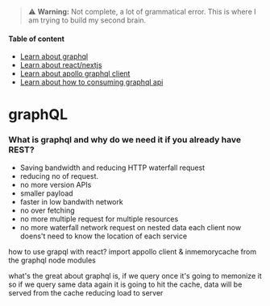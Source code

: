 > ⚠️ **Warning:** Not complete, a lot of grammatical error. This is where I am trying to build my second brain.


#### Table of content

- [Learn about graphql](#graphQL)
- [Learn about react/nextjs](#react)
- [Learn about apollo graphql client](#graphql)
- [Learn about how to consuming graphql api](#graphql)


# graphQL
### What is graphql and why do we need it if you already have REST?
+ Saving bandwidth and reducing HTTP waterfall request
+ reducing no of request.
+ no more version APIs
+  smaller payload
+ faster in low bandwith network
+  no over fetching
+ no more multiple request for multiple resources
+ no more waterfall network request on nested data each client now doens't need to know the location of each service


how to use grapql with react?
 import appollo client & inmemorycache from the graphql node modules

what's the great about graphql is, if we query once it's going to memonize it so if we query same data again it is going to hit the cache, data will be served from the cache reducing load to server
